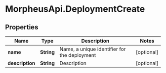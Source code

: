 # MorpheusApi.DeploymentCreate

## Properties

Name | Type | Description | Notes
------------ | ------------- | ------------- | -------------
**name** | **String** | Name, a unique identifier for the deployment | [optional] 
**description** | **String** | Description | [optional] 


